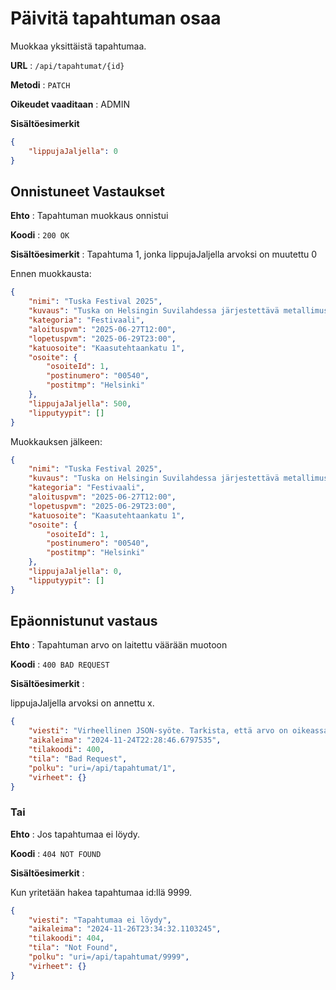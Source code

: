 # Päivitä tapahtuman osaa

Muokkaa yksittäistä tapahtumaa.

**URL** : `/api/tapahtumat/{id}`

**Metodi** : `PATCH`

**Oikeudet vaaditaan** : ADMIN

**Sisältöesimerkit**

```json
{
    "lippujaJaljella": 0
}
```

## Onnistuneet Vastaukset

**Ehto** : Tapahtuman muokkaus onnistui

**Koodi** : `200 OK`

**Sisältöesimerkit** :
Tapahtuma 1, jonka lippujaJaljella arvoksi on muutettu 0

Ennen muokkausta:
```json
{
    "nimi": "Tuska Festival 2025",
    "kuvaus": "Tuska on Helsingin Suvilahdessa järjestettävä metallimusiikkiin keskittynyt festivaali.",
    "kategoria": "Festivaali",
    "aloituspvm": "2025-06-27T12:00",
    "lopetuspvm": "2025-06-29T23:00",
    "katuosoite": "Kaasutehtaankatu 1",
    "osoite": {
        "osoiteId": 1,
        "postinumero": "00540",
        "postitmp": "Helsinki"
    },
    "lippujaJaljella": 500,
    "lipputyypit": []
}
```

Muokkauksen jälkeen:
```json
{
    "nimi": "Tuska Festival 2025",
    "kuvaus": "Tuska on Helsingin Suvilahdessa järjestettävä metallimusiikkiin keskittynyt festivaali.",
    "kategoria": "Festivaali",
    "aloituspvm": "2025-06-27T12:00",
    "lopetuspvm": "2025-06-29T23:00",
    "katuosoite": "Kaasutehtaankatu 1",
    "osoite": {
        "osoiteId": 1,
        "postinumero": "00540",
        "postitmp": "Helsinki"
    },
    "lippujaJaljella": 0,
    "lipputyypit": []
}
```

## Epäonnistunut vastaus

**Ehto** : Tapahtuman arvo on laitettu väärään muotoon

**Koodi** : `400 BAD REQUEST`

**Sisältöesimerkit** : 

lippujaJaljella arvoksi on annettu x.

```json
{
    "viesti": "Virheellinen JSON-syöte. Tarkista, että arvo on oikeassa muodossa.",
    "aikaleima": "2024-11-24T22:28:46.6797535",
    "tilakoodi": 400,
    "tila": "Bad Request",
    "polku": "uri=/api/tapahtumat/1",
    "virheet": {}
}
```
### Tai

**Ehto** : Jos tapahtumaa ei löydy.

**Koodi** : `404 NOT FOUND`

**Sisältöesimerkit** :

Kun yritetään hakea tapahtumaa id:llä 9999.

```json
{
    "viesti": "Tapahtumaa ei löydy",
    "aikaleima": "2024-11-26T23:34:32.1103245",
    "tilakoodi": 404,
    "tila": "Not Found",
    "polku": "uri=/api/tapahtumat/9999",
    "virheet": {}
}
```